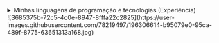 <details>
  <summary>Minhas linguagens de programação e tecnologias (Experiência)</summary>
  
  * (**S**) PHP e MySQL
  * (**A**) Python (Django), JavaScript, Git e HTML5
  * (**B**) Java, TypeScript, Node.js e React.js
  * (**C**) C e CSS3
  * (**D**) 
</details>![3685375b-72c5-4c0e-8947-8fffa22c2825](https://user-images.githubusercontent.com/78219497/196306614-b95079e0-95ca-489f-8775-63651313a168.jpg)
